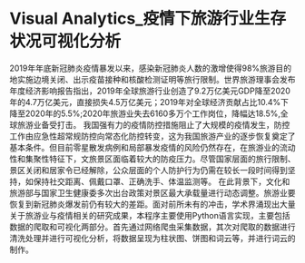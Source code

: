 # Visual Analytics_疫情下旅游行业生存状况可视化分析
2019年年底新冠肺炎疫情暴发以来，感染新冠肺炎人数的激增使得98%旅游目的地实施边境关闭、出示疫苗接种和核酸检测证明等旅行限制。世界旅游理事会发布年度经济影响报告指出，2019年全球旅游行业创造了9.2万亿美元GDP降至2020年的4.7万亿美元，直接损失4.5万亿美元；2019年对全球经济贡献占比10.4%下降至2020年的5.5%;2020年旅游业失去6160多万个工作岗位，降幅达18.5%,全球旅游业备受打击。
我国强有力的疫情防控措施阻止了大规模的疫情发生，防控工作由应急性超常规防控向常态化防控转变，这为我国旅游产业的逐步恢复奠定了基本条件。但目前零星散发病例和局部暴发疫情的风险仍然存在，在旅游业的流动性和集聚性特征下，文旅景区面临着较大的防疫压力。尽管国家层面的旅行限制、景区关闭和居家令已经解除，公众层面的个人防护行为仍需在较长一段时间得到坚持，如保持社交距离、佩戴口罩、正确洗手、体温监测等。
在此背景下，文化和旅游部与国家卫生健康委多次出台政策对景区最大承载量进行动态调整。旅游业要恢复到新冠肺炎爆发前仍有较大的差距。面对前所未有的冲击，学术界涌现出大量关于旅游业与疫情相关的研究成果，本程序主要使用Python语言实现，主要包括数据的爬取和可视化两部分。首先通过网络爬虫采集数据，其次对爬取的数据进行清洗处理并进行可视化分析，将数据呈现为柱状图、饼图和词云等，并进行词云的制作。
